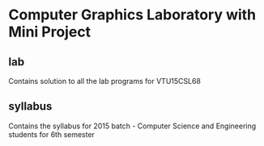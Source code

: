 # Computer Graphics Laboratory with Mini Project

## lab
Contains solution to all the lab programs for VTU15CSL68

## syllabus
Contains the syllabus for 2015 batch - Computer Science and Engineering students for 6th semester

